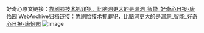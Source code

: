 好奇心原文链接：[靠刷脸技术抓罪犯，比脑洞更大的是漏洞_智能_好奇心日报-唐怡园](https://www.qdaily.com/articles/5518.html)
WebArchive归档链接：[靠刷脸技术抓罪犯，比脑洞更大的是漏洞_智能_好奇心日报-唐怡园](http://web.archive.org/web/20190623164933/https://www.qdaily.com/articles/5518.html)
![image](http://ww3.sinaimg.cn/large/007d5XDply1g3w8nhwbaxj30u02ti1kx)